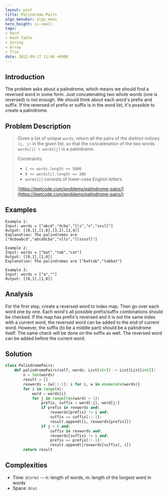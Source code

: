 ```yaml
---
layout: post
title: Palindrome Pairs
algo_menubar: algo_menu
hero_height: is-small
tags:
- Hard
- Hash Table
- String
- Array
- Trie
date: 2022-09-17 11:46 +0900
---
```

## Introduction
The problem asks about a palindrome, which means we should find a reversed word in some form.
Just concatenating two whole words (one is reversed) is not enough.
We should think about each word's prefix and suffix.
If the reversed of prefix or suffix is in the word list, it's possible to create a palindrome.

## Problem Description
> Given a list of unique `words`, return all the pairs of the distinct indices `(i, j)`
> in the given list, so that the concatenation of the two words `words[i] + words[j]` is a palindrome.
>
> Constraints:
> - `1 <= words.length <= 5000`
> - `0 <= words[i].length <= 300`
> - `words[i]` consists of lower-case English letters.
>
> [https://leetcode.com/problems/palindrome-pairs/](https://leetcode.com/problems/palindrome-pairs/)

## Examples
```
Example 1:
Input: words = ["abcd","dcba","lls","s","sssll"]
Output: [[0,1],[1,0],[3,2],[2,4]]
Explanation: The palindromes are ["dcbaabcd","abcddcba","slls","llssssll"]
```

```
Example 2:
Input: words = ["bat","tab","cat"]
Output: [[0,1],[1,0]]
Explanation: The palindromes are ["battab","tabbat"]
```

```
Example 3:
Input: words = ["a",""]
Output: [[0,1],[1,0]]
```

## Analysis
For the first step, create a reversed word to index map.
Then go over each word one by one.
Each word's all possible prefix/suffix combinations should be checked.
If the map has prefix's reversed and it is not the same index with a current word,
the reversed word can be added to the end of current word.
However, the suffix (to be a middle part) should be a palindrome itself.
The same check will be done on the suffix as well.
The reversed word can be added before the current word.

## Solution
```python
class PalindromePairs:
    def palindromePairs(self, words: List[str]) -> List[List[int]]:
        n = len(words)
        result = []
        revwords = {w[::-1]: i for i, w in enumerate(words)}
        for i in range(n):
            word = words[i]
            for j in range(len(word) + 1):
                prefix, suffix = word[:j], word[j:]
                if prefix in revwords and\
                    revwords[prefix] != i and\
                    suffix == suffix[::-1]:
                    result.append([i, revwords[prefix]])
                if j > 0 and\
                    suffix in revwords and\
                    revwords[suffix] != i and\
                    prefix == prefix[::-1]:
                    result.append([revwords[suffix], i])
        return result
```

## Complexities
- Time: `O(n*m)` -- n: length of words, m: length of the longest word in words
- Space: `O(n)`
